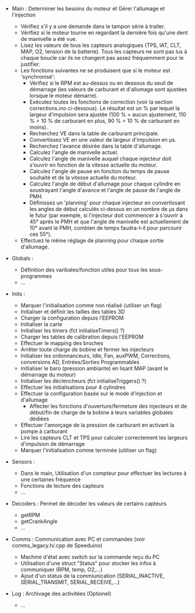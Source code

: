 
- Main : Determiner les besoins du moteur et Gérer l'allumage et l'injection
  - Vérifiez s'il y a une demande dans le tampon série à traiter.
  - Vérifiez si le moteur tourne en regardant la dernière fois qu'une dent de manivelle a été vue.
  - Lisez les valeurs de tous les capteurs analogiques (TPS, IAT, CLT, MAP, O2, tension de la batterie). Tous les capteurs ne sont pas lus à chaque boucle car ils ne changent pas assez fréquemment pour le justifier.
  - Les fonctions suivantes ne se produisent que si le moteur est 'synchronisé':
    - Vérifiez si le RPM est au-dessus ou en dessous du seuil de démarrage (les valeurs de carburant et d'allumage sont ajustées lorsque le moteur démarre).
    - Exécutez toutes les fonctions de correction (voir la section corrections.ino ci-dessous). Le résultat est un % par lequel la largeur d'impulsion sera ajustée (100 % = aucun ajustement, 110 % = 10 % de carburant en plus, 90 % = 10 % de carburant en moins).
    - Recherchez VE dans la table de carburant principale.
    - Convertissez VE en une valeur de largeur d'impulsion en µs.
    - Recherchez l'avance désirée dans la table d'allumage.
    - Calculez l'angle de manivelle actuel.
    - Calculez l'angle de manivelle auquel chaque injecteur doit s'ouvrir en fonction de la vitesse actuelle du moteur.
    - Calculez l'angle de pause en fonction du temps de pause souhaité et de la vitesse actuelle du moteur.
    - Calculez l'angle de début d'allumage pour chaque cylindre en soustrayant l'angle d'avance et l'angle de pause de l'angle de PMH.
    - Définissez un 'planning' pour chaque injecteur en convertissant les angles de début calculés ci-dessus en un nombre de µs dans le futur (par exemple, si l'injecteur doit commencer à s'ouvrir à 45° après le PMH et que l'angle de manivelle est actuellement de 10° avant le PMH, combien de temps faudra-t-il pour parcourir ces 55°).
  - Effectuez le même réglage de planning pour chaque sortie d'allumage.

- Globals :
  - Définition des varibales/fonction utiles pour tous les sous-programmes
  - ...
  
- Inits :
  - Marquer l'initialisation comme non réalisé (utiliser un flag)
  - Initialiser et définir les tailles des tables 3D
  - Charger la configuration depuis l'EEPROM
  - Initialiser la carte
  - Initialiser les timers (fct initialiseTimers() ?)
  - Charger les tables de calibration depuis l'EEPROM
  - Effectuer le mapping des broches
  - Arrêter toute charge de bobine et fermer les injecteurs
  - Initialiser les ordonnanceurs, Idle, Fan, auxPWM, Corrections, conversions AD, Entrées/Sorties Programmables
  - Initialiser le baro (pression ambiante) en lisant MAP (avant le démarrage du moteur)
  - Initialiser les déclencheurs (fct initialiseTriggers() ?)
  - Effectuer les initialisations pour 4 cylindres
  - Effectuer la configuration basée sur le mode d'injection et d'allumage
    - Affecter les fonctions d'ouverture/fermeture des injecteurs et de début/fin de charge de la bobine à leurs variables globales dédiées
  - Effectuer l'amorçage de la pression de carburant en activant la pompe à carburant
  - Lire les capteurs CLT et TPS pour calculer correctement les largeurs d'impulsion de démarrage
  - Marquer l'initialisation comme terminée (utiliser un flag)


- Sensors :
  - Dans le main, Utilisation d'un compteur pour effectuer les lectures à une certaines fréquence
  - Fonctions de lecture des capteurs
  - ...

- Decoders : Permet de décoder les valeurs de certains capteurs
  - getRPM
  - getCrankAngle
  - ...


- Comms : Communication avec PC et commandes (voir comms_legacy.h/.cpp de Speeduino)
  - Machine d'état avec switch sur la commande reçu du PC
  - Utilisation d'une struct "Status" pour stocker les infos à communiquer (RPM, temp, O2,...)
  - Ajout d'un status de la commiunication (SERIAL_INACTIVE, SERIAL_TRANSMIT, SERIAL_RECEIVE,...)

- Log : Archivage des activitées (Optionel)
  - ...
